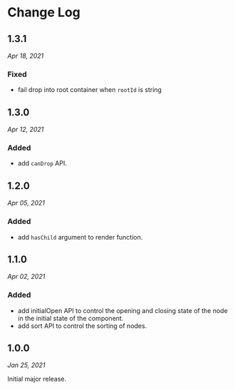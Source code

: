 # Change Log

## 1.3.1
_Apr 18, 2021_
### Fixed
- fail drop into root container when `rootId` is string
## 1.3.0
_Apr 12, 2021_
### Added
- add `canDrop` API.

## 1.2.0
_Apr 05, 2021_
### Added
- add `hasChild` argument to render function.

## 1.1.0
_Apr 02, 2021_
### Added
- add initialOpen API to control the opening and closing state of the node in the initial state of the component.
- add sort API to control the sorting of nodes.

## 1.0.0
_Jan 25, 2021_

Initial major release.